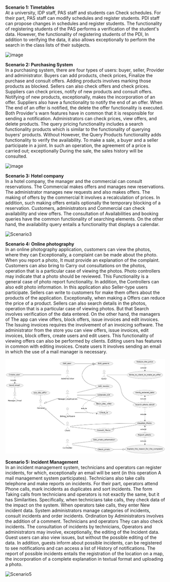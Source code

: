 **Scenario 1: Timetables**
<br>At a university, IDP staff, PAS staff and students can Check schedules. For their part, PAS staff can modify schedules and register students. 
PDI staff can propose changes in schedules and register students. The functionality of registering students of the PAS performs a verification of the student's data. 
However, the functionality of registering students of the PDI, In addition to verifying the data, it also allows exceptionally to perform the search in the class lists of their subjects.

![image](https://github.com/nisia289/INRE-UAL-Blanco-2023/assets/146172835/b419ff5f-206d-4ceb-b542-8543c2783911)






**Scenario 2: Purchasing System** 
<br>In a purchasing system, there are four types of users: buyer, seller, Provider and administrator. Buyers can add products, check prices, Finalize the purchase and consult offers. Adding products involves marking those products as blocked. Sellers can also check offers and check prices. Suppliers can check prices, notify of new products and consult offers. Notifying of new products, exceptionally, makes the incorporation of an offer. Suppliers also have a functionality to notify the end of an offer. When The end of an offer is notified, the delete the offer functionality is executed. Both Provider's warn features have in common that it is responsible for sending a notification. Administrators can check prices, view offers, and delete products. The query pricing functionality includes a search functionality products which is similar to the functionality of querying buyers' products. Without However, the Query Products functionality adds functionality to verify the availability. To make a sale, a buyer and a seller participate in a joint. In such an operation, the agreement of a price is carried out; exceptionally During the sale, the sales history will be consulted.



![image](https://github.com/nisia289/INRE-UAL-Blanco-2023/assets/146172835/a36a5f80-aa53-4038-b426-b9fbc98ca439)



**Scenario 3: Hotel company** 
<br>In a hotel company, the manager and the commercial can consult reservations. The Commercial makes offers and manages new reservations. The administrator manages new requests and also makes offers. The making of offers by the commercial It involves a recalculation of prices. In addition, such making offers entails optionally the temporary blocking of a reservation. Customers, administrators and Commercial can check availability and view offers. The consultation of Availabilities and booking queries have the common functionality of searching elements. On the other hand, the availability query entails a functionality that displays a calendar.

![Scenario3](https://github.com/nisia289/INRE-UAL--Blanco---2023-/blob/main/LAB0/correctScenario3.png)





**Scenario 4: Online photography** 
<br>In an online photography application, customers can view the photos, where they can Exceptionally, a complaint can be made about the photo. When you report a photo, It must provide an explanation of the complaint. Customers can also bring to Carry out consultations on the photos, operation that is a particular case of viewing the photos. Photo controllers may indicate that a photo should be reviewed. This Functionality is a general case of photo report functionality. In addition, the Controllers can also edit photo information. In this application also Seller-type users participate. Sellers can write to customers for make them offers about the products of the application. Exceptionally, when making a Offers can reduce the price of a product. Sellers can also search details in the photos, operation that is a particular case of viewing photos. But that Search involves verification of the data entered. On the other hand, the managers of The app can view offers, block offers, issue invoices and edit invoices. The Issuing invoices requires the involvement of an invoicing software. The administrator from the store you can view offers, issue invoices, edit invoices, block offers, create users and edit users. This functionality of viewing offers can also be performed by clients. Editing users has features in common with editing invoices. Create users It involves sending an email in which the use of a mail manager is necessary.

![Scenario4](https://github.com/nisia289/INRE-UAL-Blanco-2023/blob/main/LAB0/Scenario4Photo.png)



**Scenario 5: Incident Management** 
<br>In an incident management system, technicians and operators can register incidents, for which, exceptionally an email will be sent (in this operation A mail management system participates). Technicians also take calls telephone and make reports on incidents. For their part, operators attend Phone calls, mark incidents as duplicates and sort incidents. The form Taking calls from technicians and operators is not exactly the same, but it has Similarities. Specifically, when technicians take calls, they check data of the impact on the system. When operators take calls, they enter New incident data. System administrators manage categories of incidents, consult incidents and order incidents. Ordination by Administrators involves the addition of a comment. Technicians and operators They can also check incidents. The consultation of incidents by technicians, Operators and administrators may involve, exceptionally, the editing of the Incident data. Guest users can also view issues, but without the possible editing of the data. In addition, guests inform about possible incidents, can be registered to see notifications and can access a list of History of notifications. The report of possible incidents entails the registration of the location on a map, the incorporation of a complete explanation in textual format and uploading a photo.

![Scenario5](https://github.com/nisia289/INRE-UAL--Blanco---2023-/blob/main/LAB0/diagram5.png)






